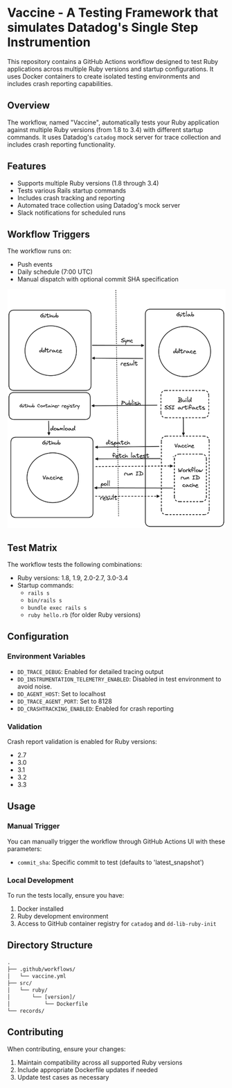 # Vaccine - A Testing Framework that simulates Datadog's Single Step Instrumention

This repository contains a GitHub Actions workflow designed to test Ruby applications across multiple Ruby versions and startup configurations. It uses Docker containers to create isolated testing environments and includes crash reporting capabilities.

## Overview

The workflow, named "Vaccine", automatically tests your Ruby application against multiple Ruby versions (from 1.8 to 3.4) with different startup commands. It uses Datadog's `catadog` mock server for trace collection and includes crash reporting functionality.

## Features

- Supports multiple Ruby versions (1.8 through 3.4)
- Tests various Rails startup commands
- Includes crash tracking and reporting
- Automated trace collection using Datadog's mock server
- Slack notifications for scheduled runs

## Workflow Triggers

The workflow runs on:
- Push events
- Daily schedule (7:00 UTC)
- Manual dispatch with optional commit SHA specification

<div align="center">
  <img src="illustration.png" alt="workflow integrated"/>
</div>

## Test Matrix

The workflow tests the following combinations:
- Ruby versions: 1.8, 1.9, 2.0-2.7, 3.0-3.4
- Startup commands:
  - `rails s`
  - `bin/rails s`
  - `bundle exec rails s`
  - `ruby hello.rb` (for older Ruby versions)

## Configuration
### Environment Variables

- `DD_TRACE_DEBUG`: Enabled for detailed tracing output
- `DD_INSTRUMENTATION_TELEMETRY_ENABLED`: Disabled in test environment to avoid noise.
- `DD_AGENT_HOST`: Set to localhost
- `DD_TRACE_AGENT_PORT`: Set to 8128
- `DD_CRASHTRACKING_ENABLED`: Enabled for crash reporting

### Validation

Crash report validation is enabled for Ruby versions:
- 2.7
- 3.0
- 3.1
- 3.2
- 3.3

## Usage

### Manual Trigger

You can manually trigger the workflow through GitHub Actions UI with these parameters:
- `commit_sha`: Specific commit to test (defaults to 'latest_snapshot')

### Local Development

To run the tests locally, ensure you have:
1. Docker installed
2. Ruby development environment
3. Access to GitHub container registry for `catadog` and `dd-lib-ruby-init`

## Directory Structure

```
.
├── .github/workflows/
│   └── vaccine.yml
├── src/
│   └── ruby/
│       └── [version]/
│           └── Dockerfile
└── records/
```

## Contributing

When contributing, ensure your changes:
1. Maintain compatibility across all supported Ruby versions
2. Include appropriate Dockerfile updates if needed
3. Update test cases as necessary
